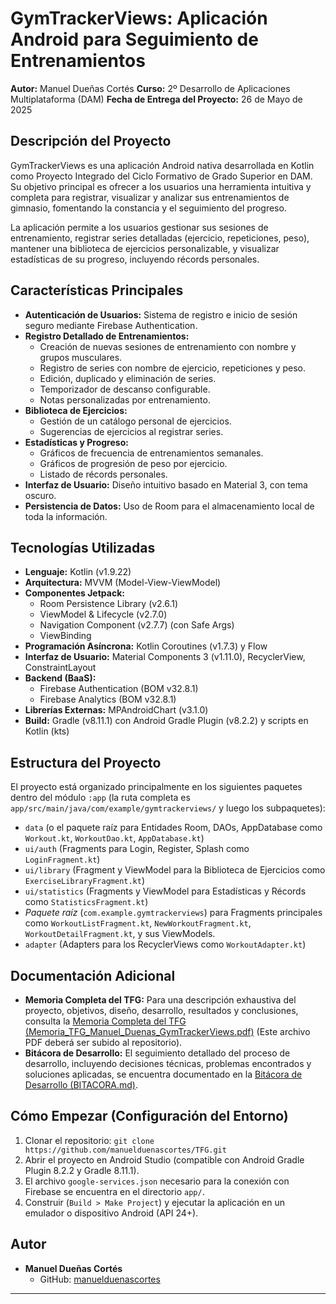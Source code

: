 # GymTrackerViews: Aplicación Android para Seguimiento de Entrenamientos

**Autor:** Manuel Dueñas Cortés
**Curso:** 2º Desarrollo de Aplicaciones Multiplataforma (DAM)
**Fecha de Entrega del Proyecto:** 26 de Mayo de 2025

## Descripción del Proyecto

GymTrackerViews es una aplicación Android nativa desarrollada en Kotlin como Proyecto Integrado del Ciclo Formativo de Grado Superior en DAM. Su objetivo principal es ofrecer a los usuarios una herramienta intuitiva y completa para registrar, visualizar y analizar sus entrenamientos de gimnasio, fomentando la constancia y el seguimiento del progreso.

La aplicación permite a los usuarios gestionar sus sesiones de entrenamiento, registrar series detalladas (ejercicio, repeticiones, peso), mantener una biblioteca de ejercicios personalizable, y visualizar estadísticas de su progreso, incluyendo récords personales.

## Características Principales

* **Autenticación de Usuarios:** Sistema de registro e inicio de sesión seguro mediante Firebase Authentication.
* **Registro Detallado de Entrenamientos:**
    * Creación de nuevas sesiones de entrenamiento con nombre y grupos musculares.
    * Registro de series con nombre de ejercicio, repeticiones y peso.
    * Edición, duplicado y eliminación de series.
    * Temporizador de descanso configurable.
    * Notas personalizadas por entrenamiento.
* **Biblioteca de Ejercicios:**
    * Gestión de un catálogo personal de ejercicios.
    * Sugerencias de ejercicios al registrar series.
* **Estadísticas y Progreso:**
    * Gráficos de frecuencia de entrenamientos semanales.
    * Gráficos de progresión de peso por ejercicio.
    * Listado de récords personales.
* **Interfaz de Usuario:** Diseño intuitivo basado en Material 3, con tema oscuro.
* **Persistencia de Datos:** Uso de Room para el almacenamiento local de toda la información.

## Tecnologías Utilizadas

* **Lenguaje:** Kotlin (v1.9.22)
* **Arquitectura:** MVVM (Model-View-ViewModel)
* **Componentes Jetpack:**
    * Room Persistence Library (v2.6.1)
    * ViewModel & Lifecycle (v2.7.0)
    * Navigation Component (v2.7.7) (con Safe Args)
    * ViewBinding
* **Programación Asíncrona:** Kotlin Coroutines (v1.7.3) y Flow
* **Interfaz de Usuario:** Material Components 3 (v1.11.0), RecyclerView, ConstraintLayout
* **Backend (BaaS):**
    * Firebase Authentication (BOM v32.8.1)
    * Firebase Analytics (BOM v32.8.1)
* **Librerías Externas:** MPAndroidChart (v3.1.0)
* **Build:** Gradle (v8.11.1) con Android Gradle Plugin (v8.2.2) y scripts en Kotlin (kts)

## Estructura del Proyecto

El proyecto está organizado principalmente en los siguientes paquetes dentro del módulo `:app` (la ruta completa es `app/src/main/java/com/example/gymtrackerviews/` y luego los subpaquetes):

* `data` (o el paquete raíz para Entidades Room, DAOs, AppDatabase como `Workout.kt`, `WorkoutDao.kt`, `AppDatabase.kt`)
* `ui/auth` (Fragments para Login, Register, Splash como `LoginFragment.kt`)
* `ui/library` (Fragment y ViewModel para la Biblioteca de Ejercicios como `ExerciseLibraryFragment.kt`)
* `ui/statistics` (Fragments y ViewModel para Estadísticas y Récords como `StatisticsFragment.kt`)
* *Paquete raíz* (`com.example.gymtrackerviews`) para Fragments principales como `WorkoutListFragment.kt`, `NewWorkoutFragment.kt`, `WorkoutDetailFragment.kt`, y sus ViewModels.
* `adapter` (Adapters para los RecyclerViews como `WorkoutAdapter.kt`)

## Documentación Adicional

* **Memoria Completa del TFG:** Para una descripción exhaustiva del proyecto, objetivos, diseño, desarrollo, resultados y conclusiones, consulta la [Memoria Completa del TFG (Memoria_TFG_Manuel_Duenas_GymTrackerViews.pdf)](Memoria_TFG_Manuel_Duenas_GymTrackerViews.pdf) (Este archivo PDF deberá ser subido al repositorio).
* **Bitácora de Desarrollo:** El seguimiento detallado del proceso de desarrollo, incluyendo decisiones técnicas, problemas encontrados y soluciones aplicadas, se encuentra documentado en la [Bitácora de Desarrollo (BITACORA.md)](BITACORA.md).

## Cómo Empezar (Configuración del Entorno)

1.  Clonar el repositorio: `git clone https://github.com/manuelduenascortes/TFG.git`
2.  Abrir el proyecto en Android Studio (compatible con Android Gradle Plugin 8.2.2 y Gradle 8.11.1).
3.  El archivo `google-services.json` necesario para la conexión con Firebase se encuentra en el directorio `app/`.
4.  Construir (`Build > Make Project`) y ejecutar la aplicación en un emulador o dispositivo Android (API 24+).

## Autor

* **Manuel Dueñas Cortés**
    * GitHub: [manuelduenascortes](https://github.com/manuelduenascortes)

---
